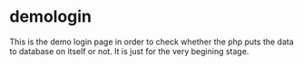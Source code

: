 # demologin
This is the demo login page in order to check whether the php puts the data to database on itself or not. It is just for the very begining stage. 
